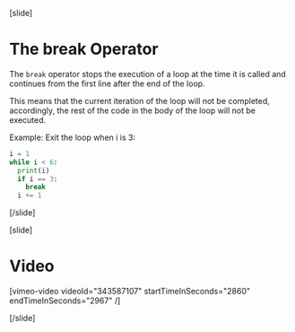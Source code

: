 [slide]
# The break Operator
The `break` operator stops the execution of a loop at the time it is called and continues from the first line after the end of the loop.

This means that the current iteration of the loop will not be completed, accordingly, the rest of the code in the body of the loop will not be executed.

Example: Exit the loop when i is 3:
```python
i = 1
while i < 6:
  print(i)
  if i == 3:
    break
  i += 1 
```
[/slide]

[slide]
# Video

[vimeo-video videoId="343587107" startTimeInSeconds="2860" endTimeInSeconds="2967" /]

[/slide]